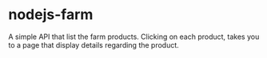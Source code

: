 # nodejs-farm
A simple API that list the farm products. Clicking on each product, takes you to a page that display details regarding the product.
